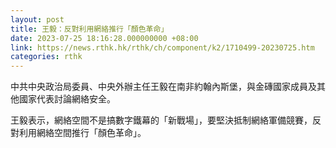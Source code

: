 ```yaml
---
layout: post
title: 王毅：反對利用網絡推行「顏色革命」
date: 2023-07-25 18:16:28.000000000 +08:00
link: https://news.rthk.hk/rthk/ch/component/k2/1710499-20230725.htm
categories: rthk
---
```


中共中央政治局委員、中央外辦主任王毅在南非約翰內斯堡，與金磚國家成員及其他國家代表討論網絡安全。

王毅表示，網絡空間不是搞數字鐵幕的「新戰場」，要堅決抵制網絡軍備競賽，反對利用網絡空間推行「顏色革命」。
